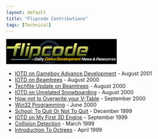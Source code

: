 ```yaml
---
layout: default
title: "Flipcode Contributions"
tags: [Technical]
---
```


![Flipcode Website Logo](/img/flipcode.png "Flipcode")

* [IOTD on Gameboy Advance Development](http://www.flipcode.com/archives/08-17-2001.shtml) - August 2001
* [IOTD on Beamtrees](http://www.flipcode.com/archives/08-22-2000.shtml) - August 2000
* [Techfile Update on Beamtrees](http://www.flipcode.com/tfiles/jaap.shtml) - August 2000
* [IOTD on Unrelated Snowboarding](http://www.flipcode.com/archives/08-12-2000.shtml) - August 2000
* [How not to Overwrite your V-Table](http://www.flipcode.com/archives/How_To_Not_Overwrite_Your_vTable.shtml) - September 2000
* [Win32 Programming](http://www.flipcode.com/tfiles/jaap12.shtml) - June 2000
* [School: To Quit Or Not To Quit](http://www.flipcode.com/interviews/school/) - December 1999
* [IOTD on My First 3D Engine](http://www.flipcode.com/archives/09-02-1999.shtml) - September 1999
* [Collision Detection](http://www.flipcode.com/archives/Building_a_3D_Portal_Engine-Issue_12_Collision_Detection_Guest_Writer.shtml) - March 1999
* [Introduction To Octrees](http://www.flipcode.com/archives/Introduction_To_Octrees.shtml) - April 1999


